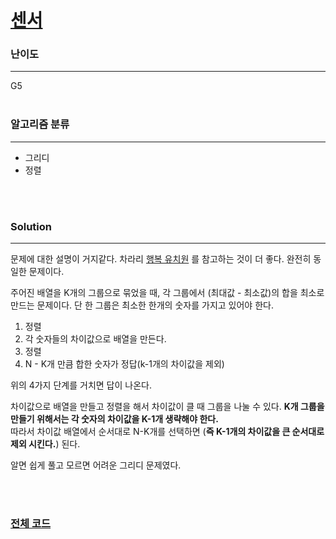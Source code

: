 # [센서](https://www.acmicpc.net/problem/2212)

### 난이도

***
G5
<br><br>

### 알고리즘 분류

***

* 그리디
* 정렬

<br><br>

### Solution

***

문제에 대한 설명이 거지같다. 차라리 [행복 유치원](https://www.acmicpc.net/problem/13164) 를 참고하는 것이 더 좋다. 완전히 동일한 문제이다.

주어진 배열을 K개의 그룹으로 묶었을 때, 각 그룹에서 (최대값 - 최소값)의 합을 최소로 만드는 문제이다. 단 한 그룹은 최소한 한개의 숫자를 가지고 있어야 한다.

1. 정렬
2. 각 숫자들의 차이값으로 배열을 만든다.
3. 정렬
4. N - K개 만큼 합한 숫자가 정답(k-1개의 차이값을 제외)

위의 4가지 단계를 거치면 답이 나온다.

차이값으로 배열을 만들고 정렬을 해서 차이값이 클 때 그룹을 나눌 수 있다. **K개 그룹을 만들기 위해서는 각 숫자의 차이값을 K-1개 생략해야 한다.**         
따라서 차이값 배열에서 순서대로 N-K개를 선택하면 (**즉 K-1개의 차이값을 큰 순서대로 제외 시킨다.**) 된다.

알면 쉽게 풀고 모르면 어려운 그리디 문제였다.

<br><br>

### [전체 코드](https://github.com/Jungmin-Seo0527/CodingTest/blob/main/src/greedy/BOJ2212_센서.java)
